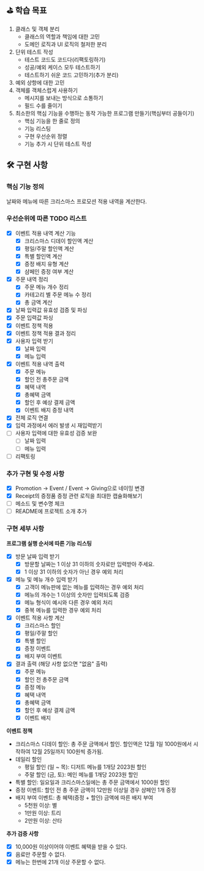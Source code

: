 ## ⛳️ 학습 목표   
1. 클래스 및 객체 분리  
   * 클래스의 역할과 책임에 대한 고민  
   * 도메인 로직과 UI 로직의 철저한 분리  
2. 단위 테스트 작성  
   * 테스트 코드도 코드다(리팩토링하기)  
   * 성공/예외 케이스 모두 테스트하기  
   * 테스트하기 쉬운 코드 고민하기(추가 분리)  
3. 예외 상항에 대한 고민   
4. 객체를 객체스럽게 사용하기   
   * 메시지를 보내는 방식으로 소통하기     
   * 필드 수를 줄이기   
5. 최소한의 핵심 기능을 수행하는 동작 가능한 프로그램 만들기(핵심부터 공들이기)    
   * 핵심 기능을 한 줄로 정의   
   * 기능 리스팅  
   * 구현 우선순위 정렬  
   * 기능 추가 시 단위 테스트 작성  

## 🛠️ 구현 사항  
### 핵심 기능 정의  
날짜와 메뉴에 따른 크리스마스 프로모션 적용 내역을 계산한다.   
   
### 우선순위에 따른 TODO 리스트  
- [x] 이벤트 적용 내역 계산 기능  
  - [x] 크리스마스 디데이 할인액 계산  
  - [x] 평일/주말 할인액 계산  
  - [x] 특별 할인액 계산  
  - [x] 증정 배지 유형 계산   
  - [x] 샴페인 증정 여부 계산   
- [x] 주문 내역 정리  
  - [x] 주문 메뉴 개수 정리  
  - [x] 카테고리 별 주문 메뉴 수 정리  
  - [x] 총 금액 계산  
- [x] 날짜 입력값 유효성 검증 및 파싱    
- [x] 주문 입력값 파싱  
- [x] 이벤트 정책 적용  
- [x] 이벤트 정책 적용 결과 정리  
- [x] 사용자 입력 받기  
  - [x] 날짜 입력  
  - [x] 메뉴 입력  
- [x] 이벤트 적용 내역 출력  
  - [x] 주문 메뉴  
  - [x] 할인 전 총주문 금액  
  - [x] 혜택 내역  
  - [x] 총혜택 금액  
  - [x] 할인 후 예상 결제 금액   
  - [x] 이벤트 배지 증정 내역  
- [x] 전체 로직 연결  
- [x] 입력 과정에서 에러 발생 시 재입력받기  
- [ ] 사용자 입력에 대한 유효성 검증 보완  
  - [ ] 날짜 입력   
  - [ ] 메뉴 입력  
- [ ] 리팩토링  
    
### 추가 구현 및 수정 사항  
- [x] Promotion -> Event / Event -> Giving으로 네이밍 변경  
- [x] Receipt의 증정품 증정 관련 로직을 최대한 캡슐화해보기  
- [ ] 메소드 및 변수명 체크  
- [ ] README에 프로젝트 소개 추가  
  
### 구현 세부 사항  
**프로그램 실행 순서에 따른 기능 리스팅**  
- [x] 방문 날짜 입력 받기  
  - [x] 방문할 날짜는 1 이상 31 이하의 숫자로만 입력받아 주세요.  
  - [x] 1 이상 31 이하의 숫자가 아닌 경우 예외 처리  
- [x] 메뉴 및 메뉴 개수 입력 받기  
  - [x] 고객이 메뉴판에 없는 메뉴를 입력하는 경우 예외 처리  
  - [x] 메뉴의 개수는 1 이상의 숫자만 입력되도록 검증  
  - [x] 메뉴 형식이 예시와 다른 경우 예외 처리  
  - [x] 중복 메뉴를 입력한 경우 예외 처리   
- [x] 이벤트 적용 사항 계산   
  - [x] 크리스마스 할인  
  - [x] 평일/주말 할인    
  - [x] 특별 할인  
  - [x] 증정 이벤트  
  - [x] 배지 부여 이벤트  
- [x] 결과 출력 (해당 사항 없으면 "없음" 출력)  
  - [x] 주문 메뉴  
  - [x] 할인 전 총주문 금액  
  - [x] 증정 메뉴  
  - [x] 혜택 내역  
  - [x] 총혜택 금액  
  - [x] 할인 후 예상 결제 금액   
  - [x] 이벤트 배지  
  
**이벤트 정책**  
- 크리스마스 디데이 할인: 총 주문 금액에서 할인. 할인액은 12월 1일 1000원에서 시작하여 12월 25일까지 100원씩 증가됨.    
- 데일리 할인    
  - 평일 할인 (일 ~ 목): 디저트 메뉴를 1개당 2023원 할인    
  - 주말 할인 (금, 토): 메인 메뉴를 1개당 2023원 할인   
- 특별 할인: 일요일과 크리스마스일에는 총 주문 금액에서 1000원 할인   
- 증정 이벤트: 할인 전 총 주문 금액이 12만원 이상일 경우 샴페인 1개 증정    
- 배지 부여 이벤트: 총 혜택(증정 + 할인) 금액에 따른 배지 부여  
  * 5천원 이상: 별  
  * 1만원 이상: 트리   
  * 2만원 이상: 산타  
    
**추가 검증 사항**  
- [x] 10,000원 이상이어야 이벤트 혜택을 받을 수 있다.  
- [x] 음료만 주문할 수 없다.    
- [x] 메뉴는 한번에 21개 이상 주문할 수 없다.    